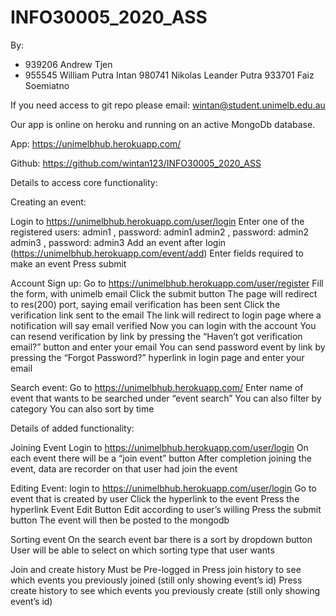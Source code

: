 # INFO30005_2020_ASS

By:
 - 939206 Andrew Tjen
 - 955545 William Putra Intan
980741 Nikolas Leander Putra
933701 Faiz Soemiatno

If you need access to git repo please email: wintan@student.unimelb.edu.au

Our app is online on heroku and running on an active MongoDb database.

App: https://unimelbhub.herokuapp.com/

Github: https://github.com/wintan123/INFO30005_2020_ASS

Details to access core functionality:

Creating an event:

Login to https://unimelbhub.herokuapp.com/user/login
Enter one of the registered users:
admin1 , password: admin1
admin2 , password: admin2
admin3 , password: admin3
Add an event after login (https://unimelbhub.herokuapp.com/event/add)
Enter fields required to make an event
Press submit

Account Sign up:
Go to https://unimelbhub.herokuapp.com/user/register
Fill the form, with unimelb email
Click the submit button
The page will redirect to res(200) port, saying email verification has been sent
Click the verification link sent to the email
The link will redirect to login page where a notification will say email verified
Now you can login with the account
You can resend verification by link by pressing the “Haven’t got verification email?” button and enter your email
You can send password event by link by pressing the “Forgot Password?” hyperlink in login page and enter your email

Search event:
Go to https://unimelbhub.herokuapp.com/
Enter name of event that wants to be searched under “event search”
You can also filter by category
You can also sort by time

Details of added functionality:

Joining Event
Login to https://unimelbhub.herokuapp.com/user/login
On each event there will be a “join event” button
After completion joining the event, data are recorder on that user had join the event


Editing Event:
login to https://unimelbhub.herokuapp.com/user/login
Go to event that is created by user
Click the hyperlink to the event
Press the hyperlink Event Edit Button
Edit according to user’s willing
Press the submit button
The event will then be posted to the mongodb

Sorting event
On the search event bar there is a sort by dropdown button
User will be able to select on which sorting type that user wants

Join and create history
Must be Pre-logged in
Press join history to see which events you previously joined (still only showing event’s id)
Press create history to see which events you previously create (still only showing event’s id)
